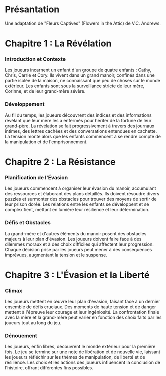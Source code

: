 # Présantation

Une adaptation de "Fleurs Captives" (Flowers in the Attic) de V.C. Andrews.

# Chapitre 1 : La Révélation

### Introduction et Contexte

Les joueurs incarnent un enfant d'un groupe de quatre enfants : Cathy, Chris, Carrie et Cory.
Ils vivent dans un grand manoir, confinés dans une partie isolée de la maison, ne connaissant que peu de choses sur le monde extérieur.
Les enfants sont sous la surveillance stricte de leur mère, Corinne, et de leur grand-mère sévère.

### Développement

Au fil du temps, les joueurs découvrent des indices et des informations révélant que leur mère les a enfermés pour hériter de la fortune de leur grand-père.
La révélation se fait progressivement à travers des journaux intimes, des lettres cachées et des conversations entendues en cachette.
La tension monte alors que les enfants commencent à se rendre compte de la manipulation et de l'emprisonnement.

# Chapitre 2 : La Résistance

### Planification de l'Évasion

Les joueurs commencent à organiser leur évasion du manoir, accumulant des ressources et élaborant des plans détaillés.
Ils doivent résoudre divers puzzles et surmonter des obstacles pour trouver des moyens de sortir de leur prison dorée.
Les relations entre les enfants se développent et se complexifient, mettant en lumière leur résilience et leur détermination.

### Défis et Obstacles

La grand-mère et d'autres éléments du manoir posent des obstacles majeurs à leur plan d'évasion.
Les joueurs doivent faire face à des dilemmes moraux et à des choix difficiles qui affectent leur progression.
Chaque décision prise par les joueurs peut mener à des conséquences imprévues, augmentant la tension et le suspense.

# Chapitre 3 : L'Évasion et la Liberté

### Climax

Les joueurs mettent en œuvre leur plan d'évasion, faisant face à un dernier ensemble de défis cruciaux.
Des moments de haute tension et de danger mettent à l'épreuve leur courage et leur ingéniosité.
La confrontation finale avec la mère et la grand-mère peut varier en fonction des choix faits par les joueurs tout au long du jeu.

### Dénouement

Les joueurs, enfin libres, découvrent le monde extérieur pour la première fois.
Le jeu se termine sur une note de libération et de nouvelle vie, laissant les joueurs réfléchir sur les thèmes de manipulation, de liberté et de résilience.
Les choix et les actions des joueurs influencent la conclusion de l'histoire, offrant différentes fins possibles.